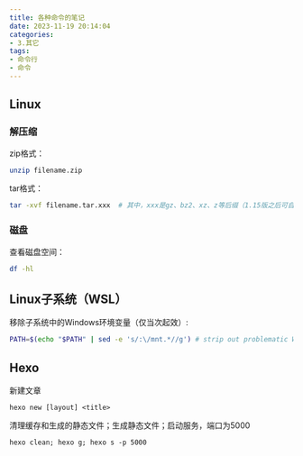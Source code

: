 ```yaml
---
title: 各种命令的笔记
date: 2023-11-19 20:14:04
categories:
- 3.其它
tags:
- 命令行
- 命令
---
```


## Linux

### 解压缩

zip格式：
``` bash
unzip filename.zip
```

tar格式：
``` bash
tar -xvf filename.tar.xxx  # 其中，xxx是gz、bz2、xz、z等后缀（1.15版之后可自动识别压缩格式）
```

### 磁盘
查看磁盘空间：
``` bash
df -hl
```

## Linux子系统（WSL）

移除子系统中的Windows环境变量（仅当次起效）:
``` bash
PATH=$(echo "$PATH" | sed -e 's/:\/mnt.*//g') # strip out problematic Windows %PATH% imported var
```

## Hexo

新建文章
```
hexo new [layout] <title>
```

清理缓存和生成的静态文件；生成静态文件；启动服务，端口为5000

```
hexo clean; hexo g; hexo s -p 5000
```